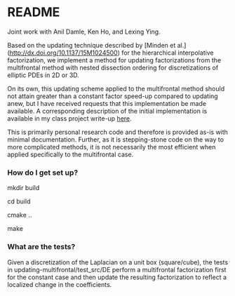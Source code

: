 # README #
Joint work with Anil Damle, Ken Ho, and Lexing Ying.

Based on the updating technique described by [Minden et al.] (http://dx.doi.org/10.1137/15M1024500) for the hierarchical interpolative factorization, we implement a method for updating factorizations from the  multifrontal method with nested dissection ordering for discretizations of elliptic PDEs in 2D or 3D.  

On its own, this updating scheme applied to the multifrontal method should not attain greater than a constant factor speed-up compared to updating anew, but I have received requests that this implementation be made available.  A corresponding description of the initial implementation is available in my class project write-up [here](https://victorminden.github.io/docs/project_cme335.pdf).

This is primarily personal research code and therefore is provided as-is with minimal documentation.  Further, as it is stepping-stone code on the way to more complicated methods, it is not necessarily the most efficient when applied specifically to the multifrontal case.


### How do I get set up? ###

mkdir build

cd build

cmake ..

make

### What are the tests? ###

Given a discretization of the Laplacian on a unit box (square/cube), the tests in updating-multifrontal/test_src/DE perform a multifrontal factorization first for the constant case and then update the resulting factorization to reflect a localized change in the coefficients.
